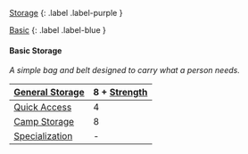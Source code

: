 
[Storage](Game/Storage)
{: .label .label-purple }

[Basic](Game/Designing-Armour#Basic)
{: .label .label-blue }

#### Basic Storage
*A simple bag and belt designed to carry what a person needs.* 

| [General Storage](Game/Storage#General%20Storage) | 8 + [Strength](Game/Core/Strength) |
| ------------------------------------------------- | ---------------------------------- |
| [Quick Access](Game/Storage#Quick%20Access)       | 4                                  |
| [Camp Storage](Game/Storage#Camp%20Storage)       | 8                                  |
| [Specialization](Game/Storage#Specialization)     | -                                  |


